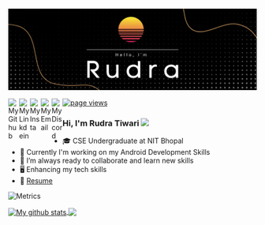 ![Banner](banner.png)

<a href="https://github.com/arnav127">
  <img align="left" alt="My Github" width="22px" src="https://cdn.jsdelivr.net/npm/simple-icons@v3/icons/github.svg" />
</a>
<a href="https://www.linkedin.com/in/rudra-tiwari-56513b20a/">
  <img align="left" alt="My Linkdein" width="22px" src="https://cdn.jsdelivr.net/npm/simple-icons@v3/icons/linkedin.svg" />
</a>
<a href="https://www.instagram.com/_why_am_i_here_0.0/">
  <img align="left" alt="My Insta" width="22px" src="https://cdn.jsdelivr.net/npm/simple-icons@v3/icons/instagram.svg" />
</a>
<a href="mailto: rudratiwari2901@gmail.com">
  <img align="left" alt="My Email" width="22px" src="https://cdn.jsdelivr.net/npm/simple-icons@v3/icons/gmail.svg" />
</a>
<a href="https://www.instagram.com/_why_am_i_here_0.0/">
  <img align="left" alt="My Discord" width="22px" src="https://cdn.jsdelivr.net/npm/simple-icons@v3/icons/discord.svg" />
</a>

<a href="https://github.com/arnav127">
    <img src="https://komarev.com/ghpvc/?username=rudra2901" alt="page views" />
</a>

<br/>

### Hi,  I'm Rudra Tiwari <img src="https://raw.githubusercontent.com/iampavangandhi/iampavangandhi/master/gifs/Hi.gif" width="24px"> 

- 🎓 CSE Undergraduate at NIT Bhopal
- 🔭 Currently I'm working on my Android Development Skills 
- 🌱 I’m always ready to collaborate and learn new skills
-  🖥 Enhancing my tech skills 
- 📝 [Resume](https://drive.google.com/file/d/1J_USD43X3u-zqY8Y31zkXflUBT0o0JJf/view?usp=sharing)

![Metrics](https://metrics.lecoq.io/rudra2901?template=classic&repositories.forks=true&base.header=0&lines=1&config.timezone=Asia%2FCalcutta)

<a href="https://github.com/arnav127">
  <img align="center" src="https://github-readme-stats.anuraghazra1.vercel.app/api?username=rudra2901&show_icons=true&count_private=true&hide_border=true&theme=radical" alt="My github stats" />
</a>
<a href="https://github.com/rudra2901">
    <img align="center" src="https://github-readme-stats.vercel.app/api/top-langs/?username=arnav127&layout=compact&hide_border=true&hide=Jupyter%20Notebook,Tex&langs_count=8&theme=radical" />
</a>
